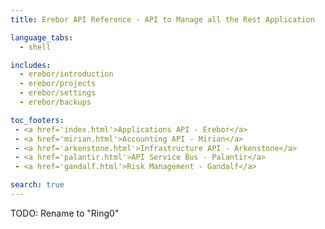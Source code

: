 ```yaml
---
title: Erebor API Reference - API to Manage all the Rest Application

language_tabs:
  - shell

includes:
  - erebor/introduction
  - erebor/projects
  - erebor/settings
  - erebor/backups

toc_footers:
 - <a href='index.html'>Applications API - Erebor</a>
 - <a href='mirian.html'>Accounting API - Mirian</a>
 - <a href='arkenstone.html'>Infrastructure API - Arkenstone</a>
 - <a href='palantir.html'>API Service Bus - Palantir</a>
 - <a href='gandalf.html'>Risk Management - Gandalf</a>

search: true
---
```


TODO: Rename to "Ring0"
